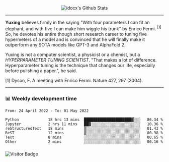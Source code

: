 <div align="center">
    <img align="center" src="https://github-readme-stats.vercel.app/api?username=idocx&show_icons=true&count_private=true&hide_border=true" alt="idocx's Github Stats"></img>
</div>

---

**Yuxing** believes firmly in the saying "With four parameters I can fit an elephant, and with five I can make him wiggle his trunk" by Enrico Fermi. <sup>[1]</sup> So, he devotes his entire though short research career to tuning five hypermeters of a model and is convinced that he will finally make it outperform any SOTA models like GPT-3 and AlphaFold 2.

Yuxing is not a computer scientist, a physicist or a chemist, but a *HYPERPARAMETER TUNING SCIENTIST*. "That makes a lot of difference. Hyperparameter tuning is the technique that changes our life, especially before pulishing a paper.", he said.

[1] Dyson, F. A meeting with Enrico Fermi. Nature 427, 297 (2004).


---

### 📊 Weekly development time
<!--START_SECTION:waka-->

```text
From: 24 April 2022 - To: 01 May 2022

Python             18 hrs 13 mins  █████████████████████▓░░░   86.34 %
Jupyter            2 hrs 11 mins   ██▓░░░░░░░░░░░░░░░░░░░░░░   10.36 %
reStructuredText   18 mins         ▒░░░░░░░░░░░░░░░░░░░░░░░░   01.43 %
ReST               12 mins         ▒░░░░░░░░░░░░░░░░░░░░░░░░   00.98 %
Text               8 mins          ░░░░░░░░░░░░░░░░░░░░░░░░░   00.65 %
Other              2 mins          ░░░░░░░░░░░░░░░░░░░░░░░░░   00.16 %
```

<!--END_SECTION:waka-->

### 

![Visitor Badge](https://visitor-badge.laobi.icu/badge?page_id=idocx.idocx)